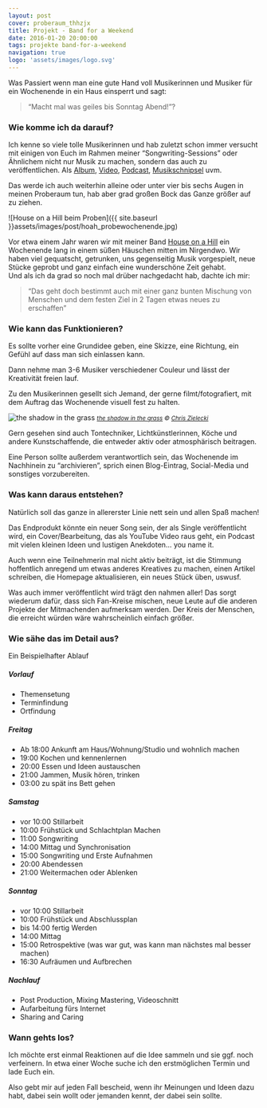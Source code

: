 ```yaml
---
layout: post
cover: proberaum_thhzjx
title: Projekt - Band for a Weekend
date: 2016-01-20 20:00:00
tags: projekte band-for-a-weekend
navigation: true
logo: 'assets/images/logo.svg'
---
```


Was Passiert wenn man eine gute Hand voll Musikerinnen und Musiker für ein Wochenende in ein Haus einsperrt und sagt:
> “Macht mal was geiles bis Sonntag Abend!”?

<!-- more -->

### Wie komme ich da darauf?

Ich kenne so viele tolle Musikerinnen und hab zuletzt schon immer versucht mit einigen von Euch im Rahmen meiner “Songwriting-Sessions” oder Ähnlichem nicht nur Musik zu machen, sondern das auch zu veröffentlichen. Als [Album](https://open.spotify.com/album/3xyDFiDX6YaylTOaeQW8Dw), [Video](https://www.youtube.com/watch?v=EFMol2OKfqI), [Podcast](https://aethermonolog.de/episode-003.html), [Musikschnipsel](https://soundcloud.com/hannesdiem/tanz) uvm.

Das werde ich auch weiterhin alleine oder unter vier bis sechs Augen in meinen Proberaum tun, hab aber grad großen Bock das Ganze größer auf zu ziehen.

![House on a Hill beim Proben]({{ site.baseurl }}assets/images/post/hoah_probewochenende.jpg)

Vor etwa einem Jahr waren wir mit meiner Band [House on a Hill](https://houseonahill.de) ein Wochenende lang in einem süßen Häuschen mitten im Nirgendwo. Wir haben viel gequatscht, getrunken, uns gegenseitig Musik vorgespielt, neue Stücke geprobt und ganz einfach eine wunderschöne Zeit gehabt.  
Und als ich da grad so noch mal drüber nachgedacht hab, dachte ich mir: 

> “Das geht doch bestimmt auch mit einer ganz bunten Mischung von Menschen und dem festen Ziel in 2 Tagen etwas neues zu erschaffen”


### Wie kann das Funktionieren?

Es sollte vorher eine Grundidee geben, eine Skizze, eine Richtung, ein Gefühl auf dass man sich einlassen kann.

Dann nehme man 3-6 Musiker verschiedener Couleur und lässt der Kreativität freien lauf.

Zu den Musikerinnen gesellt sich Jemand, der gerne filmt/fotografiert, mit dem Auftrag das Wochenende visuell fest zu halten.

![the shadow in the grass](https://c1.staticflickr.com/1/762/22254456648_1f0e00fb46_b.jpg)
<small>_[the shadow in the grass](https://www.flickr.com/photos/zanthia/22254456648/) &copy; [Chris Zielecki](http://www.zielecki.com/)_</small>

Gern gesehen sind auch Tontechniker, Lichtkünstlerinnen, Köche und andere Kunstschaffende, die entweder aktiv oder atmosphärisch beitragen. 

Eine Person sollte außerdem verantwortlich sein, das Wochenende im Nachhinein zu “archivieren”, sprich einen Blog-Eintrag, Social-Media und sonstiges vorzubereiten.


### Was kann daraus entstehen?

Natürlich soll das ganze in allererster Linie nett sein und allen Spaß machen!

Das Endprodukt könnte ein neuer Song sein, der als Single veröffentlicht wird, ein Cover/Bearbeitung, das als YouTube Video raus geht, ein Podcast mit vielen kleinen Ideen und lustigen Anekdoten… you name it.

Auch wenn eine Teilnehmerin mal nicht aktiv beiträgt, ist die Stimmung hoffentlich anregend um etwas anderes Kreatives zu machen, einen Artikel schreiben, die Homepage aktualisieren, ein neues Stück üben, uswusf.

Was auch immer veröffentlicht wird trägt den nahmen aller!
Das sorgt wiederum dafür, dass sich Fan-Kreise mischen, neue Leute auf die anderen Projekte der Mitmachenden aufmerksam werden. Der Kreis der Menschen, die erreicht würden wäre wahrscheinlich einfach größer.


### Wie sähe das im Detail aus?

Ein Beispielhafter Ablauf

##### Vorlauf

 - Themensetung
 - Terminfindung
 - Ortfindung

##### Freitag

 - Ab 18:00 Ankunft am Haus/Wohnung/Studio und wohnlich machen
 - 19:00 Kochen und kennenlernen
 - 20:00 Essen und Ideen austauschen
 - 21:00 Jammen, Musik hören, trinken
 - 03:00 zu spät ins Bett gehen

##### Samstag

 - vor 10:00 Stillarbeit
 - 10:00 Frühstück und Schlachtplan Machen
 - 11:00 Songwriting
 - 14:00 Mittag und Synchronisation
 - 15:00 Songwriting und Erste Aufnahmen
 - 20:00 Abendessen
 - 21:00 Weitermachen oder Ablenken

##### Sonntag
 
 - vor 10:00 Stillarbeit
 - 10:00 Frühstück und Abschlussplan
 - bis 14:00 fertig Werden
 - 14:00 Mittag
 - 15:00 Retrospektive (was war gut, was kann man nächstes mal besser machen)
 - 16:30 Aufräumen und Aufbrechen

##### Nachlauf

 - Post Production, Mixing Mastering, Videoschnitt
 - Aufarbeitung fürs Internet
 - Sharing and Caring


### Wann gehts los?

Ich möchte erst einmal Reaktionen auf die Idee sammeln und sie ggf. noch verfeinern. In etwa einer Woche suche ich den erstmöglichen Termin und lade Euch ein.

Also gebt mir auf jeden Fall bescheid, wenn ihr Meinungen und Ideen dazu habt, dabei sein wollt oder jemanden kennt, der dabei sein sollte.


